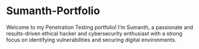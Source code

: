 # Sumanth-Portfolio
Welcome to my Penetration Testing portfolio! I’m Sumanth, a passionate and results-driven ethical hacker and cybersecurity enthusiast with a strong focus on identifying vulnerabilities and securing digital environments.

